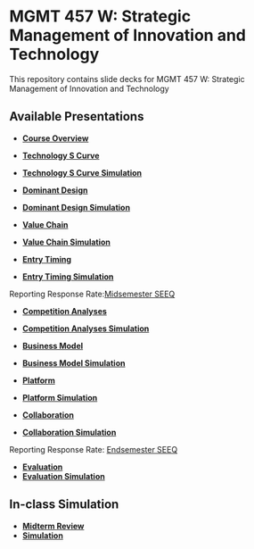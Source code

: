 
# MGMT 457 W: Strategic Management of Innovation and Technology

This repository contains slide decks for MGMT 457 W: Strategic Management of Innovation and Technology

## Available Presentations

*   **[Course Overview](./slides_overview/Overview.html)**

*   **[Technology S Curve](./slides_techcomplement/TechnologyScurve.html)**
*   **[Technology S Curve Simulation](./slides_techcomplement/TechnologyScurveSimulation.html)**

*   **[Dominant Design](./slides_dominantdesign/DominantDesignslides.html)**
*   **[Dominant Design Simulation](./slides_dominantdesign/DominantDesign_simulation.html)**

*   **[Value Chain](./slides_valuechain/ValueChain.html)**
*   **[Value Chain Simulation](./slides_valuechain/ValueChainSimulation.html)**

*   **[Entry Timing](./slides_entrytiming/EntryTiming.html)**
*   **[Entry Timing Simulation](./slides_entrytiming/EntryTimingSimulation.html)**

Reporting Response Rate:[Midsemester SEEQ](https://www.srte.psu.edu/)

*   **[Competition Analyses](./slides_competitionanalyses/CompetitionAnalyses.html)**
*   **[Competition Analyses Simulation](./slides_competitionanalyses/CompetitionAnalysesSimulation.html)**




*   **[Business Model](./slides_businessmodel/BusinessModel.html)**
*   **[Business Model Simulation](./slides_businessmodel/BusinessModelSimulation.html)**

*   **[Platform](./slides_platform/Platform.html)**
*   **[Platform Simulation](./slides_platform/PlatformSimulation.html)**

*   **[Collaboration](./slides_collaboration/Collaboration.html)**
*   **[Collaboration Simulation](./slides_collaboration/CollaborationSimulation.html)**

Reporting Response Rate: [Endsemester SEEQ](https://www.srte.psu.edu/)

*   **[Evaluation](./slides_evaluation/Evaluation.html)**
*   **[Evaluation Simulation](./slides_evaluation/EvaluationSimulation.html)**



## In-class Simulation
*   **[Midterm Review](./slides_midtermreview/Mid_termreview.html)**
*   **[Simulation](https://bcs.statherian.com)**



